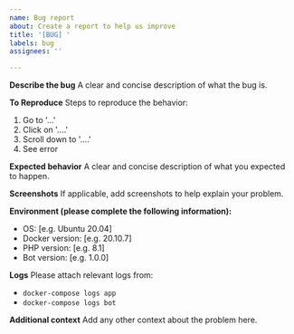 ```yaml
---
name: Bug report
about: Create a report to help us improve
title: '[BUG] '
labels: bug
assignees: ''

---
```


**Describe the bug**
A clear and concise description of what the bug is.

**To Reproduce**
Steps to reproduce the behavior:
1. Go to '...'
2. Click on '....'
3. Scroll down to '....'
4. See error

**Expected behavior**
A clear and concise description of what you expected to happen.

**Screenshots**
If applicable, add screenshots to help explain your problem.

**Environment (please complete the following information):**
 - OS: [e.g. Ubuntu 20.04]
 - Docker version: [e.g. 20.10.7]
 - PHP version: [e.g. 8.1]
 - Bot version: [e.g. 1.0.0]

**Logs**
Please attach relevant logs from:
- `docker-compose logs app`
- `docker-compose logs bot`

**Additional context**
Add any other context about the problem here.
